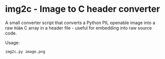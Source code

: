 # img2c - Image to C header converter

A small converter script that converts a Python PIL openable image into a raw `RGBA` C array in a header file - useful for embedding into raw source code.

Usage:

```
img2c.py image.png
```
